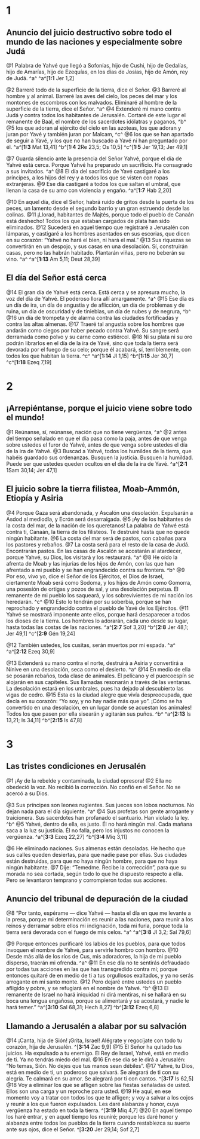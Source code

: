 # 1
## Anuncio del juicio destructivo sobre todo el mundo de las naciones y especialmente sobre Judá
@1 Palabra de Yahvé que llegó a Sofonías, hijo de Cushi, hijo de Gedalías, hijo de Amarías, hijo de Ezequías, en los días de Josías, hijo de Amón, rey de Judá. ^a^
^a^[**1:1** Jer 1,2]

@2 Barreré todo de la superficie de la tierra, dice el Señor. @3 Barreré al hombre y al animal. Barreré las aves del cielo, los peces del mar y los montones de escombros con los malvados. Eliminaré al hombre de la superficie de la tierra, dice el Señor. ^a^ @4 Extenderé mi mano contra Judá y contra todos los habitantes de Jerusalén. Cortaré de este lugar el remanente de Baal, el nombre de los sacerdotes idólatras y paganos, ^b^ @5 los que adoran al ejército del cielo en las azoteas, los que adoran y juran por Yavé y también juran por Malcam, ^c^ @6 los que se han apartado de seguir a Yavé, y los que no han buscado a Yavé ni han preguntado por él.
^a^[**1:3** Mat 13,41] ^b^[**1:4** 2Re 23,5; Os 10,5] ^c^[**1:5** Jer 19,13; Jer 49,1]

@7 Guarda silencio ante la presencia del Señor Yahvé, porque el día de Yahvé está cerca. Porque Yahvé ha preparado un sacrificio. Ha consagrado a sus invitados. ^a^ @8 El día del sacrificio de Yavé castigaré a los príncipes, a los hijos del rey y a todos los que se visten con ropas extranjeras. @9 Ese día castigaré a todos los que saltan el umbral, que llenan la casa de su amo con violencia y engaño.
^a^[**1:7** Hab 2,20]

@10 En aquel día, dice el Señor, habrá ruido de gritos desde la puerta de los peces, un lamento desde el segundo barrio y un gran estruendo desde las colinas. @11 ¡Llorad, habitantes de Majtés, porque todo el pueblo de Canaán está deshecho! Todos los que estaban cargados de plata han sido eliminados. @12 Sucederá en aquel tiempo que registraré a Jerusalén con lámparas, y castigaré a los hombres asentados en sus escorias, que dicen en su corazón: “Yahvé no hará el bien, ni hará el mal.” @13 Sus riquezas se convertirán en un despojo, y sus casas en una desolación. Sí, construirán casas, pero no las habrán habitado. Plantarán viñas, pero no beberán su vino. ^a^
^a^[**1:13** Am 5,11; Deut 28,39]

## El día del Señor está cerca
@14 El gran día de Yahvé está cerca. Está cerca y se apresura mucho, la voz del día de Yahvé. El poderoso llora allí amargamente. ^a^ @15 Ese día es un día de ira, un día de angustia y de aflicción, un día de problemas y de ruina, un día de oscuridad y de tinieblas, un día de nubes y de negrura, ^b^ @16 un día de trompeta y de alarma contra las ciudades fortificadas y contra las altas almenas. @17 Traeré tal angustia sobre los hombres que andarán como ciegos por haber pecado contra Yahvé. Su sangre será derramada como polvo y su carne como estiércol. @18 Ni su plata ni su oro podrán librarlos en el día de la ira de Yavé, sino que toda la tierra será devorada por el fuego de su celo; porque él acabará, sí, terriblemente, con todos los que habitan la tierra. ^c^
^a^[**1:14** Jl 1,15] ^b^[**1:15** Jer 30,7] ^c^[**1:18** Ezeq 7,19]

# 2
## ¡Arrepiéntanse, porque el juicio viene sobre todo el mundo!
@1 Reúnanse, sí, reúnanse, nación que no tiene vergüenza, ^a^ @2 antes del tiempo señalado en que el día pasa como la paja, antes de que venga sobre ustedes el furor de Yahvé, antes de que venga sobre ustedes el día de la ira de Yahvé. @3 Buscad a Yahvé, todos los humildes de la tierra, que habéis guardado sus ordenanzas. Busquen la justicia. Busquen la humildad. Puede ser que ustedes queden ocultos en el día de la ira de Yavé.
^a^[**2:1** 1Sam 30,14; Jer 47,1]

## El juicio sobre la tierra filistea, Moab-Ammón, Etiopía y Asiria
@4 Porque Gaza será abandonada, y Ascalón una desolación. Expulsarán a Asdod al mediodía, y Ecrón será desarraigada. @5 ¡Ay de los habitantes de la costa del mar, de la nación de los queretanos! La palabra de Yahvé está contra ti, Canaán, la tierra de los filisteos. Te destruiré hasta que no quede ningún habitante. @6 La costa del mar será de pastos, con cabañas para los pastores y rebaños. @7 La costa será para el resto de la casa de Judá. Encontrarán pastos. En las casas de Ascalón se acostarán al atardecer, porque Yahvé, su Dios, los visitará y los restaurará. ^a^ @8 He oído la afrenta de Moab y las injurias de los hijos de Amón, con las que han afrentado a mi pueblo y se han engrandecido contra su frontera. ^b^ @9 Por eso, vivo yo, dice el Señor de los Ejércitos, el Dios de Israel, ciertamente Moab será como Sodoma, y los hijos de Amón como Gomorra, una posesión de ortigas y pozos de sal, y una desolación perpetua. El remanente de mi pueblo los saqueará, y los sobrevivientes de mi nación los heredarán. ^c^ @10 Esto lo tendrán por su soberbia, porque se han reprochado y engrandecido contra el pueblo de Yavé de los Ejércitos. @11 Yahvé se mostrará imponente ante ellos, porque hará desaparecer a todos los dioses de la tierra. Los hombres lo adorarán, cada uno desde su lugar, hasta todas las costas de las naciones.
^a^[**2:7** Sof 3,20] ^b^[**2:8** Jer 48,1; Jer 49,1] ^c^[**2:9** Gén 19,24]

@12 También ustedes, los cusitas, serán muertos por mi espada. ^a^
^a^[**2:12** Ezeq 30,9]

@13 Extenderá su mano contra el norte, destruirá a Asiria y convertirá a Nínive en una desolación, seca como el desierto. ^a^ @14 En medio de ella se posarán rebaños, toda clase de animales. El pelícano y el puercoespín se alojarán en sus capiteles. Sus llamadas resonarán a través de las ventanas. La desolación estará en los umbrales, pues ha dejado al descubierto las vigas de cedro. @15 Esta es la ciudad alegre que vivía despreocupada, que decía en su corazón: “Yo soy, y no hay nadie más que yo”. ¡Cómo se ha convertido en una desolación, en un lugar donde se acuestan los animales! Todos los que pasen por ella sisearán y agitarán sus puños. ^b^
^a^[**2:13** Is 13,21; Is 34,11] ^b^[**2:15** Is 47,8]

# 3
## Las tristes condiciones en Jerusalén
@1 ¡Ay de la rebelde y contaminada, la ciudad opresora! @2 Ella no obedeció la voz. No recibió la corrección. No confió en el Señor. No se acercó a su Dios.

@3 Sus príncipes son leones rugientes. Sus jueces son lobos nocturnos. No dejan nada para el día siguiente. ^a^ @4 Sus profetas son gente arrogante y traicionera. Sus sacerdotes han profanado el santuario. Han violado la ley. ^b^ @5 Yahvé, dentro de ella, es justo. Él no hará ningún mal. Cada mañana saca a la luz su justicia. Él no falla, pero los injustos no conocen la vergüenza.
^a^[**3:3** Ezeq 22,27] ^b^[**3:4** Miq 3,11]

@6 He eliminado naciones. Sus almenas están desoladas. He hecho que sus calles queden desiertas, para que nadie pase por ellas. Sus ciudades están destruidas, para que no haya ningún hombre, para que no haya ningún habitante. @7 Dije: “Temedme. Recibe la corrección”, para que su morada no sea cortada, según todo lo que he dispuesto respecto a ella. Pero se levantaron temprano y corrompieron todas sus acciones.

## Anuncio del tribunal de depuración de la ciudad
@8 “Por tanto, espérame — dice Yahvé — hasta el día en que me levante a la presa, porque mi determinación es reunir a las naciones, para reunir a los reinos y derramar sobre ellos mi indignación, toda mi furia, porque toda la tierra será devorada con el fuego de mis celos. ^a^
^a^[**3:8** Jl 3,2; Sal 79,6]

@9 Porque entonces purificaré los labios de los pueblos, para que todos invoquen el nombre de Yahvé, para servirle hombro con hombro. @10 Desde más allá de los ríos de Cus, mis adoradores, la hija de mi pueblo disperso, traerán mi ofrenda. ^a^ @11 En ese día no te sentirás defraudado por todas tus acciones en las que has transgredido contra mí; porque entonces quitaré de en medio de ti a tus orgullosos exaltados, y ya no serás arrogante en mi santo monte. @12 Pero dejaré entre ustedes un pueblo afligido y pobre, y se refugiará en el nombre de Yahvé. ^b^ @13 El remanente de Israel no hará iniquidad ni dirá mentiras, ni se hallará en su boca una lengua engañosa, porque se alimentará y se acostará, y nadie le hará temer.”
^a^[**3:10** Sal 68,31; Hech 8,27] ^b^[**3:12** Ezeq 6,8]

## Llamando a Jerusalén a alabar por su salvación
@14 ¡Canta, hija de Sión! ¡Grita, Israel! Alégrate y regocíjate con todo tu corazón, hija de Jerusalén. ^[**3:14** Zac 9,9] @15 El Señor ha quitado tus juicios. Ha expulsado a tu enemigo. El Rey de Israel, Yahvé, está en medio de ti. Ya no tendrás miedo del mal. @16 En ese día se le dirá a Jerusalén: “No temas, Sión. No dejes que tus manos sean débiles”. @17 Yahvé, tu Dios, está en medio de ti, un poderoso que salvará. Se alegrará de ti con su alegría. Te calmará en su amor. Se alegrará por ti con cantos. ^[**3:17** Is 62,5] @18 Voy a eliminar los que se afligen sobre las fiestas señaladas de usted. Ellos son una carga y un reproche para usted. @19 He aquí, en ese momento voy a tratar con todos los que te afligen; y voy a salvar a los cojos y reunir a los que fueron expulsados. Les daré alabanza y honor, cuya vergüenza ha estado en toda la tierra. ^[**3:19** Miq 4,7] @20 En aquel tiempo los haré entrar, y en aquel tiempo los reuniré; porque les daré honor y alabanza entre todos los pueblos de la tierra cuando restablezca su suerte ante sus ojos, dice el Señor. ^[**3:20** Jer 29,14; Sof 2,7]